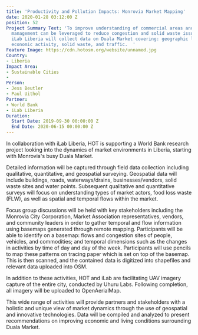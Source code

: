 ```yaml
---
title: 'Productivity and Pollution Impacts: Monrovia Market Mapping'
date: 2020-01-28 03:12:00 Z
position: 52
Project Summary Text: 'To improve understanding of commercial areas and how business
  management can be leveraged to reduce congestion and solid waste issues, HOT and
  iLab Liberia will collect data on Duala Market covering: geographic layout and infrastructure,
  economic activity, solid waste, and traffic.  '
Feature Image: https://cdn.hotosm.org/website/unnamed.jpg
Country:
- Liberia
Impact Area:
- Sustainable Cities
- 
Person:
- Jess Beutler
- Paul Uithol
Partner:
- World Bank
- iLab Liberia
Duration:
  Start Date: 2019-09-30 00:00:00 Z
  End Date: 2020-06-15 00:00:00 Z
---
```


In collaboration with iLab Liberia, HOT is supporting a World Bank research project looking into the dynamics of market environments in Liberia, starting with Monrovia's busy Duala Market.  

Detailed information will be captured through field data collection including qualitative, quantitative, and geospatial surveying. Geospatial data will include buildings, roads, waterways/drains, businesses/vendors, solid waste sites and water points. Subsequent qualitative and quantitative surveys will focus on understanding types of market actors, food loss waste (FLW), as well as spatial and temporal flows within the market. 

Focus group discussions will be held with key stakeholders including the Monrovia City Corporation, Market Association representatives, vendors, and community leaders in order to gather temporal and flow information using basemaps generated through remote mapping. Participants will be able to identify on a basemap: flows and congestion sites of people, vehicles, and commodities; and temporal dimensions such as the changes in activities by time of day and day of the week. Participants will use pencils to map these patterns on tracing paper which is set on top of the basemap. This is then scanned, and the contained data is digitized into shapefiles and relevant data uploaded into OSM.

In addition to these activities, HOT and iLab are facilitating UAV imagery capture of the entire city, conducted by Uhuru Labs. Following completion, all imagery will be uploaded to OpenAerialMap. 

This wide range of activities will provide partners and stakeholders with a holistic and unique view of market dynamics through the use of geospatial and innovative technologies. Data will be compiled and analyzed to present recommendations on improving economic and living conditions surrounding Duala Market. 